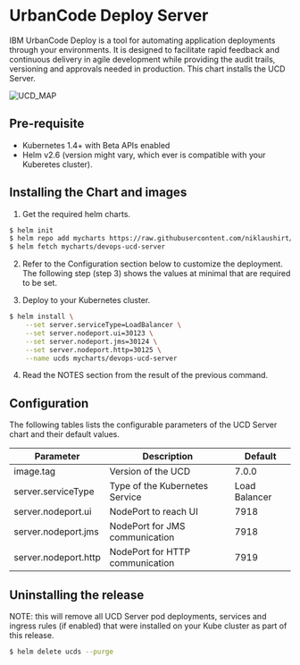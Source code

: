 # UrbanCode Deploy Server

IBM UrbanCode Deploy is a tool for automating application deployments through your environments. It is designed to facilitate rapid feedback and continuous delivery in agile development while providing the audit trails, versioning and approvals needed in production.
This chart installs the UCD Server.


![UCD_MAP](https://developer.ibm.com/urbancode/wp-content/themes/projectnext-urbancode/images/products/deploy/deploy-infographic.png)



## Pre-requisite

- Kubernetes 1.4+ with Beta APIs enabled
- Helm v2.6  (version might vary, which ever is compatible with your Kuberetes cluster).

## Installing the Chart and images

1. Get the required helm charts.

  ```sh
  $ helm init
  $ helm repo add mycharts https://raw.githubusercontent.com/niklaushirt/charts/master/helm/charts/repo/stable/
  $ helm fetch mycharts/devops-ucd-server
  ```

2. Refer to the Configuration section below to customize the deployment. The following step (step 3) shows the values at minimal that are required to be set.

3. Deploy to your Kubernetes cluster.

  ```sh
  $ helm install \
      --set server.serviceType=LoadBalancer \
      --set server.nodeport.ui=30123 \
      --set server.nodeport.jms=30124 \
      --set server.nodeport.http=30125 \
      --name ucds mycharts/devops-ucd-server

  ```

4. Read the NOTES section from the result of the previous command.

## Configuration

The following tables lists the configurable parameters of the UCD Server chart and their default values.

Parameter                     | Description                                                                                        |  Default
----------------------------- | ---------------------------------------------------------------------------------------------------| ---------------------
image.tag | Version of the UCD | 7.0.0                                                                                                            
server.serviceType                    | Type of the Kubernetes Service | Load Balancer
server.nodeport.ui                    | NodePort to reach UI | 7918
server.nodeport.jms                    | NodePort for JMS communication | 7918
server.nodeport.http                    | NodePort for HTTP communication | 7919

## Uninstalling the release

NOTE: this will remove all UCD Server pod deployments, services and ingress rules (if enabled) that were installed on your Kube cluster as part of this release.

```sh
$ helm delete ucds --purge
```
